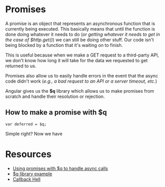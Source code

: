 # Promises

A promise is an object that represents an asynchronous function that is currently being executed.
This basically means that until the function is done doing whatever it needs to do (*or getting whatever it needs to get in the case of $http.get()*) we can still be doing other stuff. Our code isn't being blocked by a function that it's waiting on to finish.

This is useful because when we make a GET request to a third-party API, we don't know how long it will take for the data we requested to get returned to us.

Promises also allow us to easily handle errors in the event that the async code didn't work (*e.g., a bad request to an API or a server timeout, etc.*)

Angular gives us the **$q** library which allows us to make promises from scratch and handle their resolution or rejection.

## How to make a promise with $q

```
var deferred = $q;
```
Simple right? Now we have 

# Resources
- [Using promises with $q to handle async calls](http://chariotsolutions.com/blog/post/angularjs-corner-using-promises-q-handle-asynchronous-calls/)
- [$q library example](https://www.youtube.com/watch?v=wA0gZnBI8i4)
- [Callback Hell](http://callbackhell.com/)
